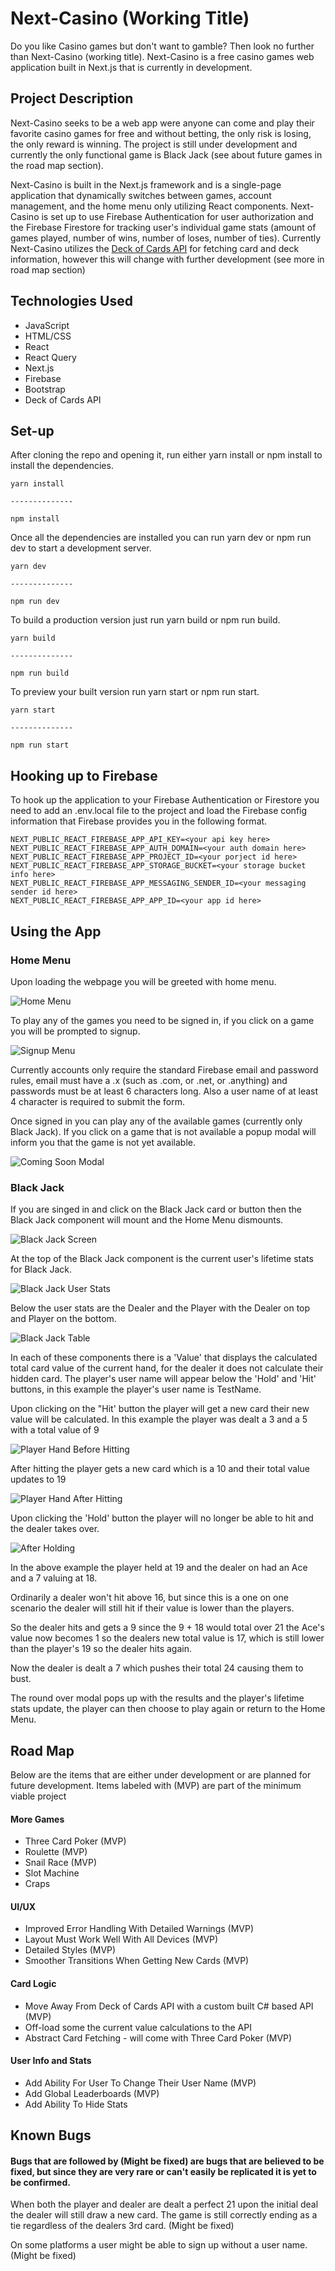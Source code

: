 # Next-Casino (Working Title)
Do you like Casino games but don't want to gamble? Then look no further than Next-Casino (working title).
Next-Casino is a free casino games web application built in Next.js that is currently in development.

## Project Description

Next-Casino seeks to be a web app were anyone can come and play their favorite casino games for free and without betting, the only risk is losing, the only reward is winning. The project is still under development and currently the only functional game is Black Jack (see about future games in the road map section). 

Next-Casino is built in the Next.js framework and is a single-page application that dynamically switches between games, account management, and the home menu only utilizing React components. Next-Casino is set up to use Firebase Authentication for user authorization and the Firebase Firestore for tracking user's individual game stats (amount of games played, number of wins, number of loses, number of ties). Currently Next-Casino utilizes the [Deck of Cards API](https://www.deckofcardsapi.com/) for fetching card and deck information, however this will change with further development (see more in road map section)

  
## Technologies Used

* JavaScript
* HTML/CSS
* React
* React Query
* Next.js
* Firebase
* Bootstrap
* Deck of Cards API

## Set-up

After cloning the repo and opening it, run either yarn install or npm install to install the dependencies.
```
yarn install

--------------

npm install
```
Once all the dependencies are installed you can run yarn dev or npm run dev to start a development server.

```
yarn dev

--------------

npm run dev
```

To build a production version just run yarn build or npm run build.
```
yarn build

--------------

npm run build
```
To preview your built version run yarn start or npm run start.
```
yarn start

--------------

npm run start
```

## Hooking up to Firebase
To hook up the application to your Firebase Authentication or Firestore you need to add an .env.local file to the project and load the Firebase config information that Firebase provides you in the following format.
```
NEXT_PUBLIC_REACT_FIREBASE_APP_API_KEY=<your api key here>
NEXT_PUBLIC_REACT_FIREBASE_APP_AUTH_DOMAIN=<your auth domain here>
NEXT_PUBLIC_REACT_FIREBASE_APP_PROJECT_ID=<your porject id here>
NEXT_PUBLIC_REACT_FIREBASE_APP_STORAGE_BUCKET=<your storage bucket info here>
NEXT_PUBLIC_REACT_FIREBASE_APP_MESSAGING_SENDER_ID=<your messaging sender id here>
NEXT_PUBLIC_REACT_FIREBASE_APP_APP_ID=<your app id here>
```

## Using the App

### Home Menu
Upon loading the webpage you will be greeted with home menu.

![Home Menu](https://i.gyazo.com/85349aaf7d10fd68f489ddbdb67f0629.jpg)

To play any of the games you need to be signed in, if you click on a game you will be prompted to signup.

![Signup Menu](https://i.gyazo.com/135e87157b220c8de42baf69a4ce769c.png)

Currently accounts only require the standard Firebase email and password rules, email must have a .x (such as .com, or .net, or .anything) and passwords must be at least 6 characters long. Also a user name of at least 4 character is required to submit the form.

Once signed in you can play any of the available games (currently only Black Jack). If you click on a game that is not available a popup modal will inform you that the game is not yet available.

![Coming Soon Modal](https://i.gyazo.com/2ad018bc3d7630d31fc4a06948f81343.png)

### Black Jack
If you are singed in and click on the Black Jack card or button then the Black Jack component will mount and the Home Menu dismounts.

![Black Jack Screen](https://i.gyazo.com/2b5ef4c45d45a657ae0b7a4962820d4c.png)

At the top of the Black Jack component is the current user's lifetime stats for Black Jack.

![Black Jack User Stats](https://i.gyazo.com/96112c0cfe0cfb8fd50862fd77b2efa1.png)

Below the user stats are the Dealer and the Player with the Dealer on top and Player on the bottom.

![Black Jack Table](https://i.gyazo.com/6f9808ede8a521bdb111241305138053.png)

In each of these components there is a 'Value' that displays the calculated total card value of the current hand, for the dealer it does not calculate their hidden card.
The player's user name will appear below the 'Hold' and 'Hit' buttons, in this example the player's user name is TestName.
 
 Upon  clicking on the "Hit' button the player will get a new card their new value will be calculated.
 In this example the player was dealt a 3 and a 5 with a total value of 9
 
![Player Hand Before Hitting](https://i.gyazo.com/9e8de28775e9e91ae17a665255b61044.png)

After hitting the player gets a new card which is a 10 and their total value updates to 19

![Player Hand After Hitting](https://i.gyazo.com/a68297a83fea5d44b71cb64f558081f6.png)

Upon clicking the 'Hold' button the player will no longer be able to hit and the dealer takes over.

![After Holding](https://i.gyazo.com/2c3cca0b835bf82903653398e2618583.png)

In the above example the player held at 19 and the dealer on had an Ace and a 7 valuing at 18.

Ordinarily a dealer won't hit above 16, but since this is a one on one scenario the dealer will still hit if their value is lower than the players.

So the dealer hits and gets a 9 since the 9 + 18 would total over 21 the Ace's value now becomes 1 so the dealers new total value is 17, which is still lower than the player's 19 so the dealer hits again.

Now the dealer is dealt a 7 which pushes their total 24 causing them to bust.

The round over modal pops up with the results and the player's lifetime stats update, the player can then choose to play again or return to the Home Menu.

## Road Map
Below are the items that are either under development or are planned for future development. Items labeled with (MVP) are part of the minimum viable project

#### More Games
* Three Card Poker (MVP)
* Roulette (MVP)
* Snail Race (MVP)
* Slot Machine
* Craps

#### UI/UX
* Improved Error Handling With Detailed Warnings (MVP)
* Layout Must Work Well With All Devices (MVP)
* Detailed Styles (MVP)
* Smoother Transitions When Getting New Cards (MVP)

#### Card Logic
* Move Away From Deck of Cards API with a custom built C# based API (MVP)
* Off-load some the current value calculations to the API
* Abstract Card Fetching - will come with Three Card Poker (MVP)

#### User Info and Stats
* Add Ability For User To Change Their User Name (MVP)
* Add Global Leaderboards (MVP)
* Add Ability To Hide Stats

## Known Bugs
#### Bugs that are followed by (Might be fixed) are bugs that are believed to be fixed, but since they are very rare or can't easily be replicated it is yet to be confirmed.

When both the player and dealer are dealt a perfect 21 upon the initial deal the dealer will still draw a new card. The game is still correctly ending as a tie regardless of the dealers 3rd card. (Might be fixed)

On some platforms a user might be able to sign up without a user name. (Might be fixed)